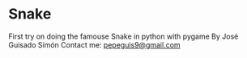 # Snake
First try on doing the famouse Snake in python with pygame
By José Guisado Simón
Contact me: pepeguis9@gmail.com